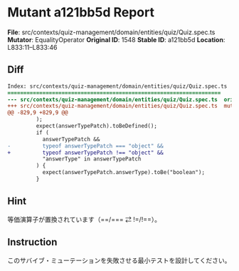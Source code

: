 # Mutant a121bb5d Report

**File**: src/contexts/quiz-management/domain/entities/quiz/Quiz.spec.ts
**Mutator**: EqualityOperator
**Original ID**: 1548
**Stable ID**: a121bb5d
**Location**: L833:11–L833:46

## Diff

```diff
Index: src/contexts/quiz-management/domain/entities/quiz/Quiz.spec.ts
===================================================================
--- src/contexts/quiz-management/domain/entities/quiz/Quiz.spec.ts	original
+++ src/contexts/quiz-management/domain/entities/quiz/Quiz.spec.ts	mutated #1548
@@ -829,9 +829,9 @@
         );
         expect(answerTypePatch).toBeDefined();
         if (
           answerTypePatch &&
-          typeof answerTypePatch === "object" &&
+          typeof answerTypePatch !== "object" &&
           "answerType" in answerTypePatch
         ) {
           expect(answerTypePatch.answerType).toBe("boolean");
         }
```

## Hint

等価演算子が置換されています（==/=== ⇄ !=/!==）。

## Instruction

このサバイブ・ミューテーションを失敗させる最小テストを設計してください。
